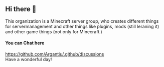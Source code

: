 ## Hi there 👋
This organization is a Minecraft server group, who creates different things for servermanagement and other things like plugins, mods (still leraning it) and other game things (not only for Minecraft.)

#### You can Chat here
https://github.com/Argantiu/.github/discussions  
Have a wonderful day!
<!--

**Here are some ideas to get you started:**

🙋‍♀️ A short introduction - what is your organization all about?
🌈 Contribution guidelines - how can the community get involved?
👩‍💻 Useful resources - where can the community find your docs? Is there anything else the community should know?
🍿 Fun facts - what does your team eat for breakfast?
🧙 Remember, you can do mighty things with the power of [Markdown](https://docs.github.com/github/writing-on-github/getting-started-with-writing-and-formatting-on-github/basic-writing-and-formatting-syntax)
-->

